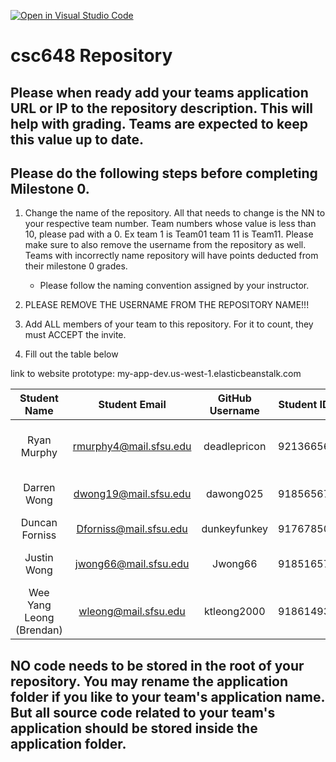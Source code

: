 [![Open in Visual Studio Code](https://classroom.github.com/assets/open-in-vscode-c66648af7eb3fe8bc4f294546bfd86ef473780cde1dea487d3c4ff354943c9ae.svg)](https://classroom.github.com/online_ide?assignment_repo_id=7964191&assignment_repo_type=AssignmentRepo)
# csc648 Repository

## Please when ready add your teams application URL or IP to the repository description. This will help with grading. Teams are expected to keep this value up to date.

## Please do the following steps before completing Milestone 0.
1. Change the name of the repository. All that needs to change is the NN to your respective team number. Team numbers whose value is less than 10, please pad with a 0. Ex team 1 is Team01 team 11 is Team11. Please make sure to also remove the username from the repository as well. Teams with incorrectly name repository will have points deducted from their milestone 0 grades.
      - Please follow the naming convention assigned by your instructor.

1. PLEASE REMOVE THE USERNAME FROM THE REPOSITORY NAME!!!

2. Add ALL members of your team to this repository. For it to count, they must ACCEPT the invite.

3. Fill out the table below

link to website prototype: my-app-dev.us-west-1.elasticbeanstalk.com


| Student Name | Student Email | GitHub Username | Student ID#  | Student Roles |
|    :---:     |     :---:     |     :---:       |     :---:    |      :---:    |
| Ryan Murphy      | rmurphy4@mail.sfsu.edu | deadlepricon   | 921366560     | team lead/ backend lead  |
| Darren Wong      | dwong19@mail.sfsu.edu   | dawong025     | 918565679      | database master/ backend       |
|Duncan Forniss     | Dforniss@mail.sfsu.edu   | dunkeyfunkey       |917678507     |frontend lead        |
| Justin Wong     | jwong66@mail.sfsu.edu  | Jwong66     | 918516578    |Git Master/ backend               |
| Wee Yang Leong (Brendan)  |wleong@mail.sfsu.edu  | ktleong2000   |918614936   | Frontend               |


## NO code needs to be stored in the root of your repository. You may rename the application folder if you like to your team's application name. But all source code related to your team's application should be stored inside the application folder.
